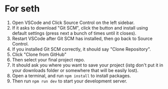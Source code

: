 # For seth

1. Open VSCode and Click Source Control on the left sidebar.
2. If it asks to download "Git SCM", click the button and install using default settings (press next a bunch of times until it closes).
3. Restart VSCode after Git SCM has installed, then go back to Source Control.
4. If you installed Git SCM correctly, it should say "Clone Repository".
5. Click "Clone from GitHub"
6. Then select your final project repo.
7. It should ask you where you want to save your project (istg don't put it in your downloads folder or somewhere that will be easily lost).
8. Open a terminal, and run `npm install` to install packages.
9. Then run `npm run dev` to start your development server.
